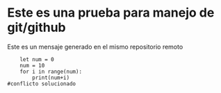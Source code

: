 # Este es una prueba para manejo de git/github

Este es un mensaje generado en el mismo repositorio remoto

```
	let num = 0
	num = 10
	for i in range(num):
		print(num+i)
#conflicto solucionado
```
